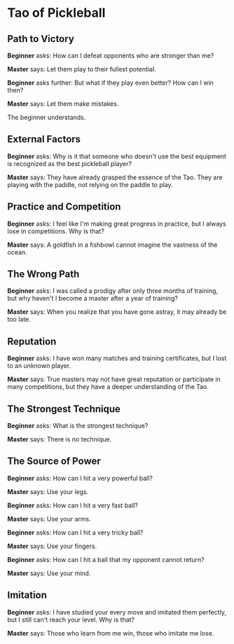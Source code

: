 # Tao of Pickleball

## Path to Victory
**Beginner** asks: How can I defeat opponents who are stronger than me?

**Master** says: Let them play to their fullest potential.

**Beginner** asks further: But what if they play even better? How can I win then?

**Master** says: Let them make mistakes.

The beginner understands.

## External Factors
**Beginner** asks: Why is it that someone who doesn't use the best equipment is recognized as the best pickleball player?

**Master** says: They have already grasped the essence of the Tao. They are playing with the paddle, not relying on the paddle to play.

## Practice and Competition
**Beginner** asks: I feel like I'm making great progress in practice, but I always lose in competitions. Why is that?

**Master** says: A goldfish in a fishbowl cannot imagine the vastness of the ocean.

## The Wrong Path
**Beginner** asks: I was called a prodigy after only three months of training, but why haven't I become a master after a year of training?

**Master** says: When you realize that you have gone astray, it may already be too late.

## Reputation
**Beginner** asks: I have won many matches and training certificates, but I lost to an unknown player.

**Master** says: True masters may not have great reputation or participate in many competitions, but they have a deeper understanding of the Tao.

## The Strongest Technique
**Beginner** asks: What is the strongest technique?

**Master** says: There is no technique.

## The Source of Power
**Beginner** asks: How can I hit a very powerful ball?

**Master** says: Use your legs.

**Beginner** asks: How can I hit a very fast ball?

**Master** says: Use your arms.

**Beginner** asks: How can I hit a very tricky ball?

**Master** says: Use your fingers.

**Beginner** asks: How can I hit a ball that my opponent cannot return?

**Master** says: Use your mind.

## Imitation
**Beginner** asks: I have studied your every move and imitated them perfectly, but I still can't reach your level. Why is that?

**Master** says: Those who learn from me win, those who imitate me lose.